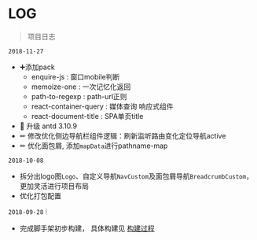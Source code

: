# LOG

> 项目日志

`2018-11-27`

- ➕添加pack
  - enquire-js : 窗口mobile判断
  - memoize-one : 一次记忆化返回
  - path-to-regexp : path-url正则
  - react-container-query : 媒体查询 响应式组件
  - react-document-title : SPA单页title
- 🚀 升级 antd 3.10.9
- ✏ 修改优化侧边导航栏组件逻辑：刷新监听路由变化定位导航active
- ✏ 优化面包屑, 添加`mapData`进行pathname-map

`2018-10-08`

- 拆分出logo图`Logo`、自定义导航`NavCustom`及面包屑导航`BreadcrumbCustom`，更加灵活进行项目布局
- 优化打包配置

`2018-09-28` 🕯

- 完成脚手架初步构建， 具体构建见 [构建过程](https://github.com/NARUTOne/blog-note/issues/26)